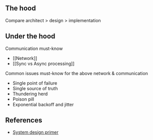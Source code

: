 ## The hood
Compare architect > design > implementation

## Under the hood
Communication must-know
- [[Network]]
- [[Sync vs Async processing]]

Common issues must-know for the above network & communication
- Single point of failure
- Single source of truth
- Thundering herd
- Poison pill
- Exponential backoff and jitter
## References
- [System design primer](https://github.com/donnemartin/system-design-primer)